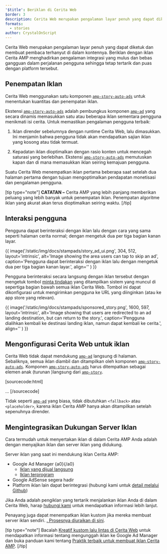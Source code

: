 ```yaml
---
'$title': Beriklan di Cerita Web
$order: 3
description: Cerita Web merupakan pengalaman layar penuh yang dapat diketuk dan membuat pembaca terhanyut di dalam kontennya. Beriklan dengan iklan Cerita AMP menghadirkan pengalaman yang mulus dan bebas gangguan ....
formats:
  - stories
author: CrystalOnScript
---
```


Cerita Web merupakan pengalaman layar penuh yang dapat diketuk dan membuat pembaca terhanyut di dalam kontennya. Beriklan dengan iklan Cerita AMP menghadirkan pengalaman integrasi yang mulus dan bebas gangguan dalam perjalanan pengguna sehingga tetap tertarik dan puas dengan platform tersebut.

## Penempatan Iklan

Cerita Web menggunakan satu komponen [`amp-story-auto-ads`](../../../documentation/components/reference/amp-story-auto-ads.md) untuk menentukan kuantitas dan penempatan iklan.

Ekstensi [`amp-story-auto-ads`](../../../documentation/components/reference/amp-story-auto-ads.md) adalah pembungkus komponen [`amp-ad`](../../../documentation/components/reference/amp-ad.md) yang secara dinamis memasukkan satu atau beberapa iklan sementara pengguna menikmati isi cerita. Untuk memastikan pengalaman pengguna terbaik:

1. Iklan dirender sebelumnya dengan runtime Cerita Web, lalu dimasukkan. Ini menjamin bahwa pengguna tidak akan mendapatkan sajian iklan yang kosong atau tidak termuat.

2. Kepadatan iklan dioptimalkan dengan rasio konten untuk mencegah saturasi yang berlebihan. Ekstensi [`amp-story-auto-ads`](../../../documentation/components/reference/amp-story-auto-ads.md) memutuskan kapan dan di mana memasukkan iklan seiring kemajuan pengguna.

Suatu Cerita Web menempatkan iklan pertama beberapa saat setelah dua halaman pertama dengan tujuan mengoptimalkan pendapatan monetisasi dan pengalaman pengguna.

<amp-anim width="360" height="640" src="/static/img/docs/stampads/stamp_gif_ad.gif">
  <amp-img placeholder width="360" height="640" src="/static/img/docs/stampads/stamp_gif_still.png">
  </amp-img></amp-anim>

[tip type="note"] **CATATAN –** Cerita AMP yang lebih panjang memberikan peluang yang lebih banyak untuk penempatan iklan. Penempatan algoritme iklan yang akurat akan terus dioptimalkan seiring waktu. [/tip]

## Interaksi pengguna

Pengguna dapat berinteraksi dengan iklan lalu dengan cara yang sama seperti halaman cerita normal; dengan mengetuk dua per tiga bagian kanan layar.

{{ image('/static/img/docs/stampads/story_ad_ui.png', 304, 512, layout='intrinsic', alt='Image showing the area users can tap to skip an ad', caption='Pengguna dapat berinteraksi dengan iklan lalu dengan mengetuk dua per tiga bagian kanan layar.', align='' ) }}

Pengguna berinteraksi secara langsung dengan iklan tersebut dengan mengetuk tombol [minta tindakan](story_ads_best_practices.md#call-to-action-button-text-enum) yang ditampilkan sistem yang muncul di sepertiga bagian bawah semua iklan Cerita Web. Tombol ini dapat dikonfigurasi untuk mengirimkan pengguna ke URL yang diinginkan (atau ke app store yang relevan).

{{ image('/static/img/docs/stampads/sponsored_story.png', 1600, 597, layout='intrinsic', alt='Image showing that users are redirected to an ad landing destination, but can return to the story.', caption='Pengguna dialihkan kembali ke destinasi landing iklan, namun dapat kembali ke cerita.', align='' ) }}

## Mengonfigurasi Cerita Web untuk iklan

Cerita Web tidak dapat mendukung [`amp-ad`](../../../documentation/components/reference/amp-ad.md) langsung di halaman. Sebaliknya, semua iklan diambil dan ditampilkan oleh komponen [`amp-story-auto-ads`](../../../documentation/components/reference/amp-story-auto-ads.md). Komponen [`amp-story-auto-ads`](../../../documentation/components/reference/amp-story-auto-ads.md) harus ditempatkan sebagai elemen anak (turunan )langsung dari [`amp-story`](../../../documentation/components/reference/amp-story.md).

[sourcecode:html]
<amp-story>
<amp-story-auto-ads>
<script type="application/json">
{
"ad-attributes": {
// ad server configuration
}
}
</script>
</amp-story-auto-ads>
<amp-story-page>
...
</amp-story>
[/sourcecode]

Tidak seperti [`amp-ad`](../../../documentation/components/reference/amp-ad.md) yang biasa, tidak dibutuhkan `<fallback>` atau `<placeholder>`, karena iklan Cerita AMP hanya akan ditampilkan setelah sepenuhnya dirender.

## Mengintegrasikan Dukungan Server Iklan

Cara termudah untuk menyertakan iklan di dalam Cerita AMP Anda adalah dengan menyajikan iklan dan server iklan yang didukung.

Server iklan yang saat ini mendukung iklan Cerita AMP:

- Google Ad Manager {a0}{/a0}
  - [Iklan yang dijual langsung](https://support.google.com/admanager/answer/9038178)
  - [Iklan terprogram](https://support.google.com/admanager/answer/9416436)
- Google AdSense segera hadir
- Platform iklan lain dapat berintegrasi (hubungi kami untuk [detail melalui Github](https://github.com/ampproject/amphtml/issues/30769))

Jika Anda adalah pengiklan yang tertarik menjalankan iklan Anda di dalam Cerita Web, harap [hubungi kami](mailto:story-ads-wg@google.com) untuk mendapatkan informasi lebih lanjut.

Penayang juga dapat menempatkan iklan kustom jika mereka membuat server iklan sendiri. [. Prosesnya diuraikan di sini](https://github.com/ampproject/amphtml/blob/master/extensions/amp-story/amp-story-ads.md#publisher-placed-ads).

[tip type="note"] Bacalah [Kreatif kustom lalu lintas di Cerita Web](https://support.google.com/admanager/answer/9038178) untuk mendapatkan informasi tentang mengunggah iklan ke Google Ad Manager dan buka panduan kami tentang [Praktik terbaik untuk membuat iklan Cerita AMP](story_ads_best_practices.md). [/tip]
